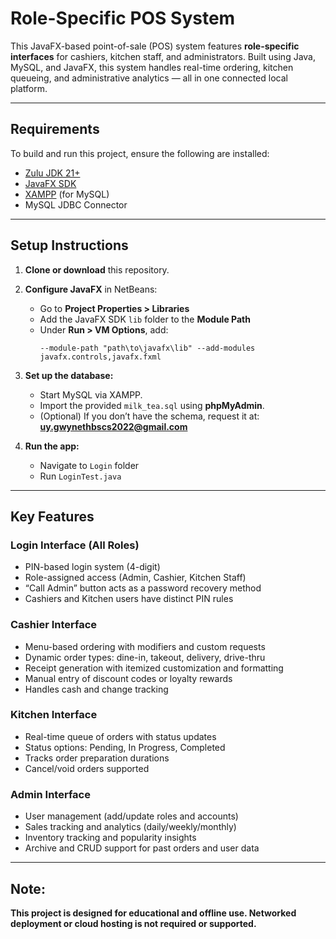 # Role-Specific POS System

This JavaFX-based point-of-sale (POS) system features **role-specific interfaces** for cashiers, kitchen staff, and administrators. Built using Java, MySQL, and JavaFX, this system handles real-time ordering, kitchen queueing, and administrative analytics — all in one connected local platform.

---

## Requirements

To build and run this project, ensure the following are installed:

- [Zulu JDK 21+](https://www.azul.com/downloads/?version=java-21-lts&os=windows&architecture=x86-64&package=jdk)
- [JavaFX SDK](https://gluonhq.com/products/javafx/)
- [XAMPP](https://www.apachefriends.org/) (for MySQL)
- MySQL JDBC Connector

---

## Setup Instructions

1. **Clone or download** this repository.
2. **Configure JavaFX** in NetBeans:
   - Go to **Project Properties > Libraries**
   - Add the JavaFX SDK `lib` folder to the **Module Path**
   - Under **Run > VM Options**, add:
     ```
     --module-path "path\to\javafx\lib" --add-modules javafx.controls,javafx.fxml
     ```

3. **Set up the database:**
   - Start MySQL via XAMPP.
   - Import the provided `milk_tea.sql` using **phpMyAdmin**.
   - (Optional) If you don’t have the schema, request it at: **uy.gwynethbscs2022@gmail.com**

4. **Run the app:**
   - Navigate to `Login` folder
   - Run `LoginTest.java`

---

## Key Features

### Login Interface (All Roles)
- PIN-based login system (4-digit)
- Role-assigned access (Admin, Cashier, Kitchen Staff)
- “Call Admin” button acts as a password recovery method
- Cashiers and Kitchen users have distinct PIN rules

### Cashier Interface
- Menu-based ordering with modifiers and custom requests
- Dynamic order types: dine-in, takeout, delivery, drive-thru
- Receipt generation with itemized customization and formatting
- Manual entry of discount codes or loyalty rewards
- Handles cash and change tracking

### Kitchen Interface
- Real-time queue of orders with status updates
- Status options: Pending, In Progress, Completed
- Tracks order preparation durations
- Cancel/void orders supported

### Admin Interface
- User management (add/update roles and accounts)
- Sales tracking and analytics (daily/weekly/monthly)
- Inventory tracking and popularity insights
- Archive and CRUD support for past orders and user data

---

## Note:

**This project is designed for educational and offline use. Networked deployment or cloud hosting is not required or supported.**
